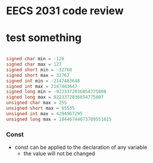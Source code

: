 # EECS 2031 code review
# test something
```c

signed char min = -128
signed char max = 127
signed short min = -32768
signed short max = 32767
signed int min = -2147483648
signed int max = 2147483647
signed long min = -9223372036854775808
signed long max = 9223372036854775807
unsigned char max = 255
unsigned short max = 65535
unsigned int max = 4294967295
unsigned long max = 18446744073709551615
```
### Const
-	const can be applied to the declaration of any variable 
	-	the value will not be changed

